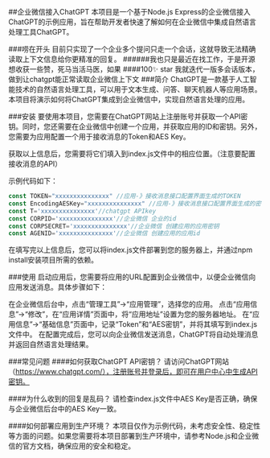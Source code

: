 ##企业微信接入ChatGPT
本项目是一个基于Node.js Express的企业微信接入ChatGPT的示例应用，旨在帮助开发者快速了解如何在企业微信中集成自然语言处理工具ChatGPT。

###唠在开头
目前只实现了一个企业多个提问只走一个会话，这就导致无法精确读取上下文信息给你更精准的回复。
######我也只是最近在找工作，于是开源想收获一些赞，死马当活马医，如果
####100✨ star 我就迭代一版多会话版本，做到让chatgpt能正常读取企业微信上下文
###简介
ChatGPT是一款基于人工智能技术的自然语言处理工具，可以用于文本生成、问答、聊天机器人等应用场景。本项目将演示如何将ChatGPT集成到企业微信中，实现自然语言处理的应用。

###安装
要使用本项目，您需要在ChatGPT网站上注册账号并获取一个API密钥。同时，您还需要在企业微信中创建一个应用，并获取应用的ID和密钥。另外，您需要为应用配置一个用于接收消息的Token和AES Key。

获取以上信息后，您需要将它们填入到index.js文件中的相应位置。（注意要配置接收消息的API）

示例代码如下：
``` javascript
const TOKEN="xxxxxxxxxxxxxxx" //应用-》接收消息接口配置界面生成的TOKEN
const EncodingAESKey="xxxxxxxxxxxxxxx" //应用-》接收消息接口配置界面生成的密钥
const T='xxxxxxxxxxxxxxx'//chatgpt APIkey
const CORPID='xxxxxxxxxxxxxxx'//企业微信 企业的id
const CORPSECRET='xxxxxxxxxxxxxxx'//企业微信 创建应用的应用密钥
const AGENID='xxxxxxxxxxxxxxx'//企业微信 创建应用的应用id
```

在填写完以上信息后，您可以将index.js文件部署到您的服务器上，并通过npm install安装项目所需的依赖。

###使用
启动应用后，您需要将应用的URL配置到企业微信中，以便企业微信向应用发送消息。具体步骤如下：

在企业微信后台中，点击“管理工具”->“应用管理”，选择您的应用。
点击“应用信息”->“修改”，在“应用详情”页面中，将“应用地址”设置为您的服务器地址。
在“应用信息”->“基础信息”页面中，记录“Token”和“AES密钥”，并将其填写到index.js文件中。
在配置完成后，您可以向企业微信发送消息，ChatGPT将自动处理消息并返回自然语言处理结果。

###常见问题
####如何获取ChatGPT API密钥？
请访问ChatGPT网站（https://www.chatgpt.com/），注册账号并登录后，即可在用户中心中生成API密钥。

####为什么收到的回复是乱码？
请检查index.js文件中AES Key是否正确，确保与企业微信后台中的AES Key一致。

####如何部署应用到生产环境？
本项目仅作为示例代码，未考虑安全性、稳定性等方面的问题。如果您需要将本项目部署到生产环境中，请参考Node.js和企业微信的官方文档，确保应用的安全和稳定。
